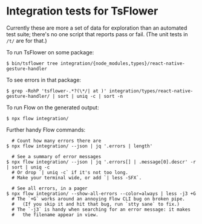 # Integration tests for TsFlower

Currently these are more a set of data for exploration than an automated
test suite; there's no one script that reports pass or fail.  (The unit
tests in `/t/` are for that.)

To run TsFlower on some package:

    $ bin/tsflower tree integration/{node_modules,types}/react-native-gesture-handler

To see errors in that package:

    $ grep -RohP 'tsflower-.*?(\*/| at )' integration/types/react-native-gesture-handler/ | sort | uniq -c | sort -n

To run Flow on the generated output:

    $ npx flow integration/

Further handy Flow commands:

      # Count how many errors there are
    $ npx flow integration/ --json | jq '.errors | length'

      # See a summary of error messages
    $ npx flow integration/ --json | jq '.errors[] | .message[0].descr' -r | sort | uniq -c
      # Or drop `| uniq -c` if it's not too long.
      # Make your terminal wide, or add `| less -SFX`.

      # See all errors, in a pager
    $ npx flow integration/ --show-all-errors --color=always | less -j3 +G
      # The `+G` works around an annoying Flow CLI bug on broken pipe.
      #   (If you skip it and hit that bug, run `stty sane` to fix.)
      # The `-j3` is handy when searching for an error message: it makes
      #   the filename appear in view.
